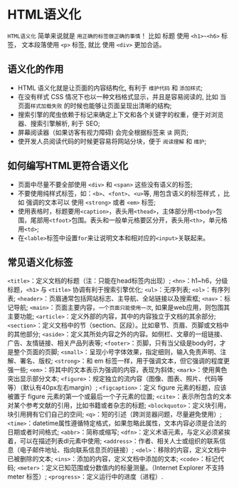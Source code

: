 # HTML语义化
`HTML语义化` 简单来说就是 `⽤正确的标签做正确的事情`！
比如 标题 使用 `<h1>~<h6>` 标签， 文本段落使用 `<p>` 标签, 就比 使用 `<div>` 更加合适。

##  语义化的作用
* HTML 语义化就是让⻚⾯的内容结构化, 有利于 `维护代码` 和 `添加样式`;
* 在没有样式 CSS 情况下也以⼀种⽂档格式显示，并且是容易阅读的, 比如 当页面`样式加载失败` 的时候也能够让页面呈现出清晰的结构;
* 搜索引擎的爬⾍依赖于标记来确定上下⽂和各个关键字的权重，便于对浏览器、搜索引擎解析, 利于 SEO; 
* 屏幕阅读器（如果访客有视力障碍) 会完全根据标签来 `读` 网页;
* 使开发人员阅读代码的时候更容易将⽹站分块，便于 `阅读理解` 和 `维护`;

## 如何编写HTML更符合语义化
* 页面中尽量不要全部使用 `<div>` 和 `<span>` 这些没有语义的标签;
* 不要使用纯样式标签，如：`<b>`、`<font>`、`<u>`等, 用包含语义的标签样式 ，比如 强调的文本可以 使用 `<strong>` 或者 `<em>` 标签;
* 使用表格时，标题要用`<caption>`，表头用`<thead>`，主体部分用`<tbody>`包围，尾部用`<tfoot>`包围。表头和一般单元格要区分开，表头用`<th>`，单元格用`<td>`;
* 在`<lable>`标签中设置`for`来让说明文本和相对应的`<input>`关联起来。

## 常见语义化标签
`<title>`：定义文档的标题（注：只能在head标签内出现）;
`<hn>`：h1~h6，分级标题，`<h1>` 与 `<title>` 协调有利于搜索引擎优化;
`<ul>`：无序列表;
`<ol>`：有序列表;
`<header>`：页眉通常包括网站标志、主导航、全站链接以及搜索框;
`<nav>`：标记导航;
`<main>`：页面主要内容，`一个页面只能使用一次`, 如果是web应用，则包围其主要功能;
`<article>`：定义外部的内容，其中的内容独立于文档的其余部分;
`<section>`：定义文档中的节（section、区段）。比如章节、页眉、页脚或文档中的其他部分;
`<aside>`：定义其所处内容之外的内容。如侧栏、文章的一组链接、广告、友情链接、相关产品列表等;
`<footer>`：页脚，只有当父级是body时，才是整个页面的页脚;
`<small>`：呈现小号字体效果，指定细则，输入免责声明、注解、署名、版权;
`<strong>`：和 em 标签一样，用于强调文本，但它强调的程度更强一些;
`<em>`：将其中的文本表示为强调的内容，表现为斜体;
`<mark>`：使用黄色突出显示部分文本;
`<figure>`：规定独立的流内容（图像、图表、照片、代码等等）（默认有40px左右margin）;
`<figcaption>`：定义 figure 元素的标题，应该被置于 figure 元素的第一个或最后一个子元素的位置;
`<cite>`：表示所包含的文本对某个参考文献的引用，比如书籍或者杂志的标题;
`<blockquoto>`：定义块引用，块引用拥有它们自己的空间;
`<q>`：短的引述（跨浏览器问题，尽量避免使用）;
`<time>`：datetime属性遵循特定格式，如果忽略此属性，文本内容必须是合法的日期或者时间格式;
`<abbr>`：简称或缩写;
`<dfn>`：定义术语元素，与定义必须紧挨着，可以在描述列表dl元素中使用;
`<address>`：作者、相关人士或组织的联系信息（电子邮件地址、指向联系信息页的链接）;
`<del>`：移除的内容，定义文档中已被删除的文本;
`<ins>`：添加的内容，定义文档中添加的文本;
`<code>`：标记代码;
`<meter>`：定义已知范围或分数值内的标量测量。（Internet Explorer 不支持 meter 标签）;
`<progress>`：定义运行中的进度（进程）.
